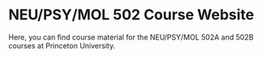 # NEU/PSY/MOL 502 Course Website

Here, you can find course material for the NEU/PSY/MOL 502A and 502B courses at Princeton University. 

